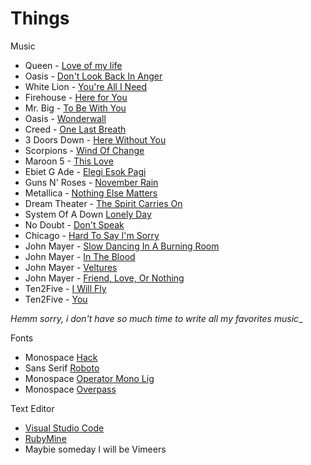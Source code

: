 # Things

Music

- Queen - [Love of my life](https://www.youtube.com/watch?v=T73WhWTawCE)
- Oasis - [Don't Look Back In Anger](https://www.youtube.com/watch?v=r8OipmKFDeM)
- White Lion - [You're All I Need](https://www.youtube.com/watch?v=36VXeEVSVeU)
- Firehouse - [Here for You](https://www.youtube.com/watch?v=QQwgUzD3KKI)
- Mr. Big - [To Be With You](https://www.youtube.com/watch?v=L6-uJLteKek)
- Oasis - [Wonderwall](https://www.youtube.com/watch?v=6hzrDeceEKc)
- Creed - [One Last Breath](https://www.youtube.com/watch?v=qnkuBUAwfe0)
- 3 Doors Down - [Here Without You](https://www.youtube.com/watch?v=kPBzTxZQG5Q)
- Scorpions - [Wind Of Change](https://www.youtube.com/watch?v=n4RjJKxsamQ)
- Maroon 5 - [This Love](https://www.youtube.com/watch?v=XPpTgCho5ZA)
- Ebiet G Ade - [Elegi Esok Pagi](https://www.youtube.com/watch?v=RNVrgyN3nvE)  
- Guns N' Roses - [November Rain](https://www.youtube.com/watch?v=8SbUC-UaAxE)
- Metallica - [Nothing Else Matters](https://www.youtube.com/watch?v=tAGnKpE4NCI) 
- Dream Theater - [The Spirit Carries On](https://www.youtube.com/watch?v=wTDcAkSjuzc)
- System Of A Down [Lonely Day](https://www.youtube.com/watch?v=JC4QDEtVkSc)
- No Doubt - [Don't Speak](https://www.youtube.com/watch?v=M82ChD8qH-c)
- Chicago - [Hard To Say I'm Sorry](https://www.youtube.com/watch?v=wEwNcnklcsk)
- John Mayer - [Slow Dancing In A Burning Room](https://youtu.be/h5r9WLvgcb0)
- John Mayer - [In The Blood](https://www.youtube.com/watch?v=ob-jS7bqYgI)
- John Mayer - [Veltures](https://www.youtube.com/watch?v=1gqk6fIZwMI)
- John Mayer - [Friend, Love, Or Nothing](https://www.youtube.com/watch?v=4GRBrHTerf0)
- Ten2Five - [I Will Fly](https://www.youtube.com/watch?v=8g_ERvGhyw8)
- Ten2Five - [You](https://www.youtube.com/watch?v=2nw9bDdyAYM)

_Hemm sorry, i don't have so much time to write all my favorites music__

Fonts

- Monospace [Hack](https://sourcefoundry.org/hack/)
- Sans Serif [Roboto](https://fonts.google.com/specimen/Roboto)
- Monospace [Operator Mono Lig](https://ericlbarnes.com/2018/04/27/operator-mono-with-ligatures/)
- Monospace [Overpass](https://overpassfont.org/)

Text Editor

- [Visual Studio Code](https://code.visualstudio.com/)
- [RubyMine](https://www.jetbrains.com/ruby/)
- Maybie someday I will be Vimeers
